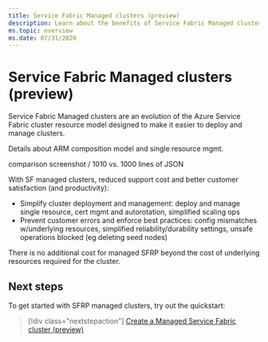 ```yaml
---
title: Service Fabric Managed clusters (preview)
description: Learn about the benefits of Service Fabric Managed clusters
ms.topic: overview
ms.date: 07/31/2020
---
```


# Service Fabric Managed clusters (preview)

Service Fabric Managed clusters are an evolution of the Azure Service Fabric cluster resource model designed to make it easier to deploy and manage clusters. 

Details about ARM composition model and single resource mgmt. 

comparison screenshot / 1010 vs. 1000 lines of JSON

With SF managed clusters, reduced support cost and better customer satisfaction (and productivity):

- Simplify cluster deployment and management: deploy and manage single resource, cert mgmt and autorotation, simplified scaling ops
- Prevent customer errors and enforce best practices: config mismatches w/underlying resources, simplified reliability/durability settings, unsafe operations blocked (eg deleting seed nodes)

There is no additional cost for managed SFRP beyond the cost of underlying resources required for the cluster.

## Next steps

To get started with SFRP managed clusters, try out the quickstart:

> [!div class="nextstepaction"]
> [Create a Managed Service Fabric cluster (preview)](quickstart-managed-cluster.md)
